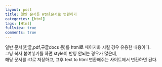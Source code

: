 ```yaml
---
layout: post
title: 일반 문서를 Html문서로 변환하기
categories: [html]
tags: [Html]
fullview: true
comments: true
---
```





일반 문서(한글,pdf,구글docs 등)를 html로 페이지화 시킬 경우 유용한 내용이다.<br>
그냥 복사 붙여넣기를 하면 style이 반영 안되는 경우가 많은데,<br>
해당 문서를 rtf로 저장하고, 그후 text to html 변환해주는 사이트에서 변환하면 된다.<br>


